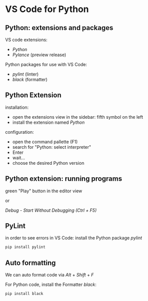 # VS Code for Python

## Python: extensions and packages

VS code extensions:

- _Python_
- _Pylance_ (preview release)

Python packages for use with VS Code:

- _pylint_ (linter)
- _black_ (formatter)

## Python Extension

installation:

- open the extensions view in the sidebar: fifth symbol on the left
- install the extension named _Python_

configuration:

- open the command pallette (F1)
- search for "Python: select interpreter"
- Enter
- wait...
- choose the desired Python version

## Python extension: running programs

green "Play" button in the editor view

or

_Debug_ - _Start Without Debugging (Ctrl + F5)_

## PyLint

in order to see errors in VS Code: install the Python package _pylint_

```bash
pip install pylint
```

## Auto formatting

We can auto format code via _Alt_ + _Shift_ + _F_

For Python code, install the Formatter _black_:

```bash
pip install black
```
